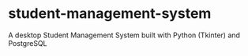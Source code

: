 # student-management-system
A desktop Student Management System built with Python (Tkinter) and PostgreSQL
